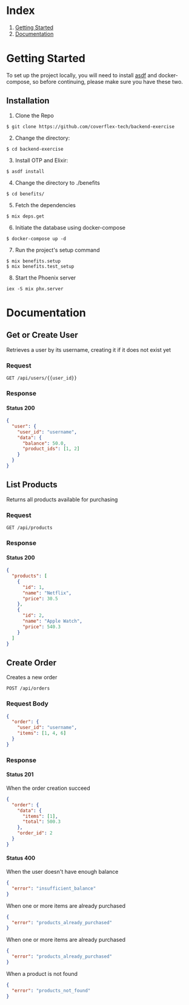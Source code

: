 # Index
1. [Getting Started](#getting-started)
2. [Documentation](#documentation)

# Getting Started

To set up the project locally, you will need to install [asdf](https://github.com/asdf-vm/asdf) and docker-compose, so before continuing, please make sure you have these two. 

## Installation
1. Clone the Repo
```
$ git clone https://github.com/coverflex-tech/backend-exercise
```
2. Change the directory:
```
$ cd backend-exercise
```
3. Install OTP and Elixir:
```
$ asdf install
```
4. Change the directory to ./benefits
```
$ cd benefits/
```
5. Fetch the dependencies
```
$ mix deps.get
```
6. Initiate the database using docker-compose
```
$ docker-compose up -d
```
7. Run the project's setup command
```
$ mix benefits.setup
$ mix benefits.test_setup
```

8. Start the Phoenix server
```
iex -S mix phx.server
```

# Documentation

## Get or Create User

Retrieves a user by its username, creating it if it does not exist yet

### Request
```http
GET /api/users/{{user_id}}
```
### Response

#### Status 200
```json
{
  "user": {
    "user_id": "username",
    "data": {
      "balance": 50.0,
      "product_ids": [1, 2]
    }
  }
}
```

## List Products

Returns all products available for purchasing

### Request
```http
GET /api/products
```
### Response

#### Status 200
```json
{
  "products": [
    {
      "id": 1,
      "name": "Netflix",
      "price": 30.5
    },
    {
      "id": 2,
      "name": "Apple Watch",
      "price": 540.3
    }
  ]
}
```

## Create Order

Creates a new order

```http
POST /api/orders
```

### Request Body
```json
{
  "order": {
    "user_id": "username",
    "items": [1, 4, 6]
  }
}
```

### Response

#### Status 201

When the order creation succeed
```json
{
  "order": {
    "data": {
      "items": [1],
      "total": 500.3
    },
    "order_id": 2
  }
}
```

#### Status 400

When the user doesn't have enough balance

```json
{
  "error": "insufficient_balance"
}
```

When one or more items are already purchased

```json
{
  "error": "products_already_purchased"
}
```

When one or more items are already purchased

```json
{
  "error": "products_already_purchased"
}
```

When a product is not found

```json
{
  "error": "products_not_found"
}
```